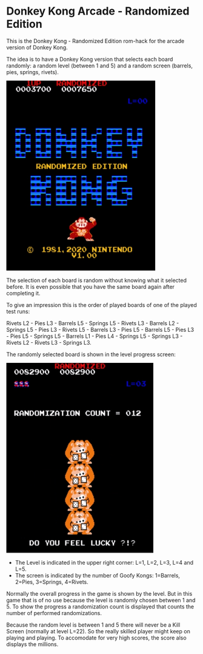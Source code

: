 # Donkey Kong Arcade - Randomized Edition

This is the Donkey Kong - Randomized Edition rom-hack for the arcade version of Donkey Kong.

The idea is to have a Donkey Kong version that selects each board randomly: a random level (between 1 and 5) and a random screen (barrels, pies, springs, rivets). 

![DKRND Title Screen](https://github.com/PaulGoes/DonkeyKong-Randomized/blob/master/Title%20Screen.jpg?raw=true)

The selection of each board is random without knowing what it selected before. It is even possible that you have the same board again after completing it.

To give an impression this is the order of played boards of one of the played test runs:

Rivets L2 - Pies L3 - Barrels L5 - Springs L5 - Rivets L3 - Barrels L2 - Springs L5 - Pies L3 - Rivets L5 - Barrels L3 - Pies L5 - Barrels L5 - Pies L3 - Pies L5 - Springs L5 - Barrels L1 - Pies L4 - Springs L5 - Springs L3 - Rivets L2 - Rivets L3 - Springs L3.

The randomly selected board is shown in the level progress screen:

![DKC Level Progress Screen](https://github.com/PaulGoes/DonkeyKong-Randomized/blob/master/Do%20You%20Feel%20Lucky.jpg?raw=true)

- The Level is indicated in the upper right corner: L=1, L=2, L=3, L=4 and L=5.
- The screen is indicated by the number of Goofy Kongs: 1=Barrels, 2=Pies, 3=Springs, 4=Rivets.

Normally the overall progress in the game is shown by the level. But in this game that is of no use because the level is randomly chosen between 1 and 5. To show the progress a randomization count is displayed that counts the number of performed randomizations.

Because the random level is between 1 and 5 there will never be a Kill Screen (normally at level L=22). So the really skilled player might keep on playing and playing. To accomodate for very high scores, the score also displays the millions.
